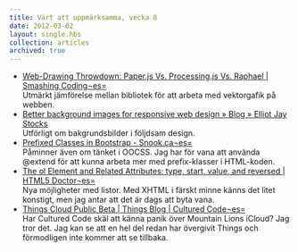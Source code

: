 ```yaml
---
title: Värt att uppmärksamma, vecka 8
date: 2012-03-02
layout: single.hbs
collection: articles
archived: true
---
```

-   [Web-Drawing Throwdown: Paper.js Vs. Processing.js Vs. Raphael \|
    Smashing
    Coding¬es=](http://coding.smashingmagazine.com/2012/02/22/web-drawing-throwdown-paper-processing-raphael/)\
    Utmärkt jämförelse mellan bibliotek för att arbeta med vektorgafik
    på webben.
-   [Better background images for responsive web design » Blog » Elliot
    Jay
    Stocks](http://elliotjaystocks.com/blog/better-background-images-for-responsive-web-design/)\
    Utförligt om bakgrundsbilder i följdsam design.
-   [Prefixed Classes in Bootstrap -
    Snook.ca¬es=](http://snook.ca/archives/html_and_css/prefixed-classes-bootstrap)\
    Påminner även om tänket i OOCSS. Jag har för vana att använda
    \@extend för att kunna arbeta mer med prefix-klasser i HTML-koden.
-   [The ol Element and Related Attributes: type, start, value, and
    reversed \| HTML5
    Doctor¬es=](http://html5doctor.com/ol-element-attributes/)\
    Nya möjligheter med listor. Med XHTML i färskt minne känns det litet
    konstigt, men jag antar att det är dags att byta vana.
-   [Things Cloud Public Beta \| Things Blog \| Cultured
    Code¬es=](http://culturedcode.com/things/blog/2012/02/things-cloud-public-beta.html)\
    Har Cultured Code skäl att känna panik över Mountain Lions iCloud?
    Jag tror det. Jag kan se att en hel del redan har övergivit Things
    och förmodligen inte kommer att se tillbaka.